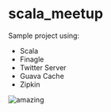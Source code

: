 # scala_meetup

Sample project using:
  - Scala
  - Finagle
  - Twitter Server
  - Guava Cache
  - Zipkin

![amazing](https://raw.github.com/leonmaia/scala_meetup/master/dependencies.png)

